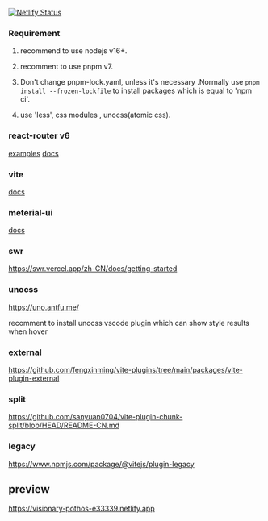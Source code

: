 [![Netlify Status](https://api.netlify.com/api/v1/badges/09f7a550-fbbd-4f38-b9d3-c1d62f54e8fe/deploy-status)](https://app.netlify.com/sites/aggregate-lending-interface/deploys)

### Requirement

1. recommend to use nodejs v16+.

2. recomment to use pnpm v7.

3. Don't change pnpm-lock.yaml, unless it's necessary .Normally use `pnpm install --frozen-lockfile` to install packages which is equal to 'npm ci'.

4. use 'less', css modules , unocss(atomic css).

### react-router v6

[examples](https://github.com/remix-run/react-router/tree/main/examples)
[docs](https://reactrouter.com/en/main)

### vite

[docs](https://cn.vitejs.dev/guide/)

### meterial-ui

[docs](https://mui.com/material-ui/getting-started/usage/)

### swr

https://swr.vercel.app/zh-CN/docs/getting-started

### unocss

https://uno.antfu.me/

recomment to install unocss vscode plugin which can show style results when hover

### external

https://github.com/fengxinming/vite-plugins/tree/main/packages/vite-plugin-external

### split

https://github.com/sanyuan0704/vite-plugin-chunk-split/blob/HEAD/README-CN.md

### legacy

https://www.npmjs.com/package/@vitejs/plugin-legacy

## preview

https://visionary-pothos-e33339.netlify.app
